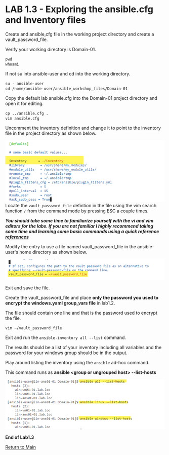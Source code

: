 # LAB 1.3 - Exploring the ansible.cfg and Inventory files

Create and ansible,cfg file in the working project directory and create a vault_password_file.

Verify your working directory is Domain-01.

```
pwd
whoami
```

If not su into ansible-user and cd into the working directory.

```
su - ansible-user
cd /home/ansible-user/ansible_workshop_files/Domain-01
```
Copy the default lab ansible.cfg into the Domain-01 project directory and open it for editing.

```
cp ../ansible.cfg .
vim ansible.cfg
```
Uncomment the inventory definition and change it to point to the inventory file in the project directory as shown below. 

![](/images/lab1.3-default-inv.png)
Locate the ```vault_password_file``` defintion in the file using the vim search function ```/``` from the command mode by pressing ESC a couple times.

___You should take some time to familiarize yourself with the vi and vim editors for the labs. If you are not familiar I highly recommend taking some time and learning some basic commands using a quick reference [references](https://www.adminschoice.com/vi-editor-quick-reference)___

Modify the entry to use a file named vault_password_file in the ansible-user's home directory as shown below.

![](/images/lab1.3-vault_file.png)

Exit and save the file.

Create the vault_password_file and place **only the password you used to encrypt the windows.yaml group_vars file** in lab1.2.

The file should contain one line and that is the password used to encrypt the file.

```
vim ~/vault_password_file
```

Exit and run the ```ansible-inventory all --list``` command.

The results should be a list of your inventory including all variables and the password for your windows group should be in the output.

Play around listing the inventory using the ``ansible`` ad-hoc command.

This command runs as **ansible \<group or ungrouped host\> --list-hosts**

![](/images/lab1.3-list-inv.png)


**End of Lab1.3**

[Return to Main](/README.md)
